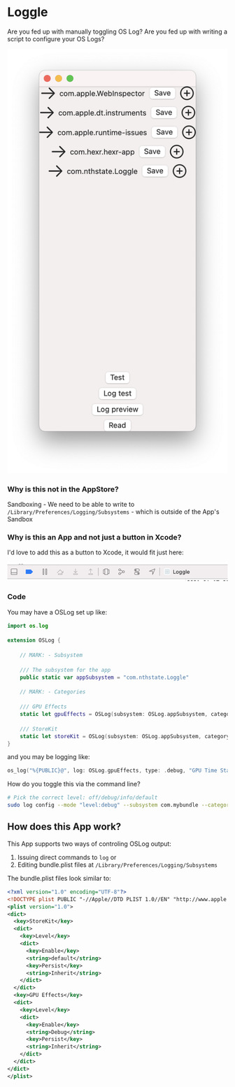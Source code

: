 # Loggle

Are you fed up with manually toggling OS Log?
Are you fed up with writing a script to configure your OS Logs?


![Screenshot 1l](https://github.com/nthState/Loggle/blob/main/Assets/Screenshots/screen1.png?raw=true)


### Why is this not in the AppStore?

Sandboxing - We need to be able to write to `/Library/Preferences/Logging/Subsystems` - which is outside of the App's Sandbox

### Why is this an App and not just a button in Xcode?

I'd love to add this as a button to Xcode, it would fit just here:

![Screenshot 1l](https://github.com/nthState/Loggle/blob/main/Assets/Screenshots/XcodeDebugBar.png?raw=true)


### Code

You may have a OSLog set up like:

```swift
import os.log

extension OSLog {
    
    // MARK: - Subsystem
    
    /// The subsystem for the app
    public static var appSubsystem = "com.nthstate.Loggle"
    
    // MARK: - Categories
    
    /// GPU Effects
    static let gpuEffects = OSLog(subsystem: OSLog.appSubsystem, category: "GPU Effects")
    
    /// StoreKit
    static let storeKit = OSLog(subsystem: OSLog.appSubsystem, category: "StoreKit")
}
```

and you may be logging like:

```swift
os_log("%{PUBLIC}@", log: OSLog.gpuEffects, type: .debug, "GPU Time Stamp")
```

How do you toggle this via the command line?

```bash
# Pick the correct level: off/debug/info/default
sudo log config --mode "level:debug" --subsystem com.mybundle --category "GPU Effects"
```

## How does this App work? 

This App supports two ways of controling OSLog output:

1. Issuing direct commands to `log`
or
2. Editing bundle.plist files at `/Library/Preferences/Logging/Subsystems`

The bundle.plist files look similar to:

```xml
<?xml version="1.0" encoding="UTF-8"?>
<!DOCTYPE plist PUBLIC "-//Apple//DTD PLIST 1.0//EN" "http://www.apple.com/DTDs/PropertyList-1.0.dtd">
<plist version="1.0">
<dict>
  <key>StoreKit</key>
  <dict>
    <key>Level</key>
    <dict>
      <key>Enable</key>
      <string>default</string>
      <key>Persist</key>
      <string>Inherit</string>
    </dict>
  </dict>
  <key>GPU Effects</key>
  <dict>
    <key>Level</key>
    <dict>
      <key>Enable</key>
      <string>Debug</string>
      <key>Persist</key>
      <string>Inherit</string>
    </dict>
  </dict>
</dict>
</plist>
```
